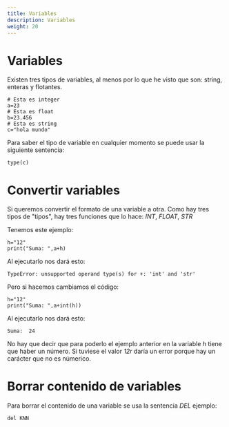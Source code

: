 ```yaml
---
title: Variables
description: Variables
weight: 20
---
```


# Variables

Existen tres tipos de variables, al menos por lo que he visto que son: string, enteras y flotantes.

```tpl
# Esta es integer
a=23
# Esta es float
b=23.456
# Esta es string
c="hola mundo"
```

Para saber el tipo de variable en cualquier momento se puede usar la siguiente sentencia:
```tpl
type(c)
```

# Convertir variables

Si queremos convertir el formato de una variable a otra. Como hay tres tipos de "tipos", hay tres funciones que lo hace: *INT*, *FLOAT*, *STR*

Tenemos este ejemplo:
```tpl
h="12"
print("Suma: ",a+h)
```
Al ejecutarlo nos dará esto:
```
TypeError: unsupported operand type(s) for +: 'int' and 'str'
```
Pero si hacemos cambiamos el código:
```tpl
h="12"
print("Suma: ",a+int(h))
```
Al ejecutarlo nos dará esto:
```
Suma:  24
```

No hay que decir que para poderlo el ejemplo anterior en la variable *h* tiene que haber un número. Si tuviese el valor *12r* daría un error porque hay un carácter que no es númerico.

# Borrar contenido de variables

Para borrar el contenido de una variable se usa la sentencia *DEL* ejemplo:

```tpl
del KNN
```